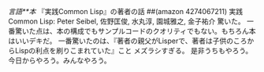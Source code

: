 *言語**本* 『実践Common Lisp』の著者の話
##(amazon 4274067211)  実践Common Lisp: Peter Seibel, 佐野匡俊, 水丸淳, 園城雅之, 金子祐介
驚いた。
一番驚いた点は、本の構成でもサンプルコードのクオリティでもない。もちろん本はいいデキだ。
一番驚いたのは、『著者の親父がLisperで、著者は子供のころからLispの利点を刷りこまれていた』こと
メズラシすぎる。
是非うちもやろう。今日からやろう。みんなやろう。
